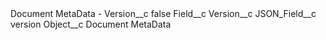 <?xml version="1.0" encoding="UTF-8"?>
<CustomMetadata xmlns="http://soap.sforce.com/2006/04/metadata" xmlns:xsi="http://www.w3.org/2001/XMLSchema-instance" xmlns:xsd="http://www.w3.org/2001/XMLSchema">
    <label>Document MetaData - Version__c</label>
    <protected>false</protected>
    <values>
        <field>Field__c</field>
        <value xsi:type="xsd:string">Version__c</value>
    </values>
    <values>
        <field>JSON_Field__c</field>
        <value xsi:type="xsd:string">version</value>
    </values>
    <values>
        <field>Object__c</field>
        <value xsi:type="xsd:string">Document MetaData</value>
    </values>
</CustomMetadata>
